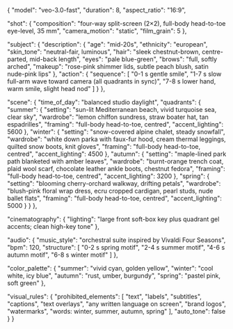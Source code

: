{
  "model": "veo-3.0-fast",
  "duration": 8,
  "aspect_ratio": "16:9",

  "shot": {
    "composition": "four-way split-screen (2×2), full-body head-to-toe eye-level, 35 mm",
    "camera_motion": "static",
    "film_grain": 5
  },

  "subject": {
    "description": {
      "age": "mid-20s",
      "ethnicity": "european",
      "skin_tone": "neutral-fair, luminous",
      "hair": "sleek chestnut-brown, centre-parted, mid-back length",
      "eyes": "pale blue-green",
      "brows": "full, softly arched",
      "makeup": "rose-pink shimmer lids, subtle peach blush, satin nude-pink lips"
    },
    "action": {
      "sequence": [
        "0-1 s gentle smile",
        "1-7 s slow full-arm wave toward camera (all quadrants in sync)",
        "7-8 s lower hand, warm smile, slight head nod"
      ]
    }
  },

  "scene": {
    "time_of_day": "balanced studio daylight",
    "quadrants": {
      "summer": {
        "setting": "sun-lit Mediterranean beach, vivid turquoise sea, clear sky",
        "wardrobe": "lemon chiffon sundress, straw boater hat, tan espadrilles",
        "framing": "full-body head-to-toe, centred",
        "accent_lighting": 5600
      },
      "winter": {
        "setting": "snow-covered alpine chalet, steady snowfall",
        "wardrobe": "white down parka with faux-fur hood, cream thermal leggings, quilted snow boots, knit gloves",
        "framing": "full-body head-to-toe, centred",
        "accent_lighting": 4500
      },
      "autumn": {
        "setting": "maple-lined park path blanketed with amber leaves",
        "wardrobe": "burnt-orange trench coat, plaid wool scarf, chocolate leather ankle boots, chestnut fedora",
        "framing": "full-body head-to-toe, centred",
        "accent_lighting": 3200
      },
      "spring": {
        "setting": "blooming cherry-orchard walkway, drifting petals",
        "wardrobe": "blush-pink floral wrap dress, ecru cropped cardigan, pearl studs, nude ballet flats",
        "framing": "full-body head-to-toe, centred",
        "accent_lighting": 5000
      }
    }
  },

  "cinematography": {
    "lighting": "large front soft-box key plus quadrant gel accents; clean high-key tone"
  },

  "audio": {
    "music_style": "orchestral suite inspired by Vivaldi Four Seasons",
    "bpm": 120,
    "structure": [
      "0-2 s spring motif",
      "2-4 s summer motif",
      "4-6 s autumn motif",
      "6-8 s winter motif"
    ]
  },

  "color_palette": {
    "summer": "vivid cyan, golden yellow",
    "winter": "cool white, icy blue",
    "autumn": "rust, umber, burgundy",
    "spring": "pastel pink, soft green"
  },

  "visual_rules": {
    "prohibited_elements": [
      "text",
      "labels",
      "subtitles",
      "captions",
      "text overlays",
      "any written language on screen",
      "brand logos",
      "watermarks",
      "words: winter, summer, autumn, spring"
    ],
    "auto_tone": false
  }
}
